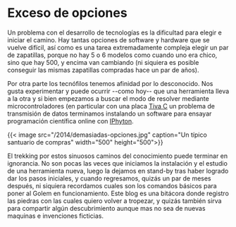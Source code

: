 # Exceso de opciones


Un problema con el desarrollo de tecnologías es la dificultad para
elegir e iniciar el camino. Hay tantas opciones de software y hardware
que se vuelve difícil, así como es una tarea extremadamente compleja
elegir un par de zapatillas, porque no hay 5 o 6 modelos como cuando uno
era chico, sino que hay 500, y encima van cambiando (ni siquiera es
posible conseguir las mismas zapatillas compradas hace un par de años).
<!--more-->

Por otra parte los tecnófilos tenemos afinidad por lo desconocido. Nos
gusta experimentar y puede ocurrir \--como hoy\-- que una herramienta
lleva a la otra y si bien empezamos a buscar el modo de resolver
mediante microcontroladores (en particular con una placa [Tiva
C](http://www.ti.com/lsds/ti/microcontroller/tiva_arm_cortex/c_series/getting-started.page)
un problema de transmisión de datos terminamos instalando un software
para ensayar programación científica online con
[IPhyton](http://ipython.org).

{{< image src="/2014/demasiadas-opciones.jpg" caption="Un típico santuario de compras" width="500" height="500">}}

El trekking por estos sinuosos caminos del conocimiento puede terminar
en ignorancia. No son pocas las veces que iniciamos la instalación y el
estudio de una herramienta nueva, luego la dejamos en stand-by tras
haber logrado dar los pasos iniciales, y cuando regresamos, quizás un
par de meses después, ni siquiera recordamos cuales son los comandos
básicos para poner al Golem en funcionamiento. Este blog es una bitácora
donde registro las piedras con las cuales quiero volver a tropezar, y
quizás también sirva para compartir algún descubrimiento aunque mas no
sea de nuevas maquinas e invenciones ficticias.

